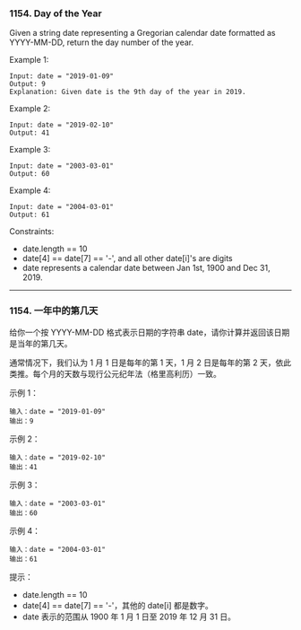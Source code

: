 ### 1154. Day of the Year

Given a string date representing a Gregorian calendar date formatted as YYYY-MM-DD, return the day number of the year.

Example 1:

    Input: date = "2019-01-09"
    Output: 9
    Explanation: Given date is the 9th day of the year in 2019.

Example 2:

    Input: date = "2019-02-10"
    Output: 41

Example 3:

    Input: date = "2003-03-01"
    Output: 60

Example 4:

    Input: date = "2004-03-01"
    Output: 61

Constraints:

- date.length == 10
- date[4] == date[7] == '-', and all other date[i]'s are digits
- date represents a calendar date between Jan 1st, 1900 and Dec 31, 2019.

---

### 1154. 一年中的第几天

给你一个按 YYYY-MM-DD 格式表示日期的字符串 date，请你计算并返回该日期是当年的第几天。

通常情况下，我们认为 1 月 1 日是每年的第 1 天，1 月 2 日是每年的第 2 天，依此类推。每个月的天数与现行公元纪年法（格里高利历）一致。

示例 1：

    输入：date = "2019-01-09"
    输出：9

示例 2：

    输入：date = "2019-02-10"
    输出：41

示例 3：

    输入：date = "2003-03-01"
    输出：60

示例 4：

    输入：date = "2004-03-01"
    输出：61

提示：

- date.length == 10
- date[4] == date[7] == '-'，其他的 date[i] 都是数字。
- date 表示的范围从 1900 年 1 月 1 日至 2019 年 12 月 31 日。
